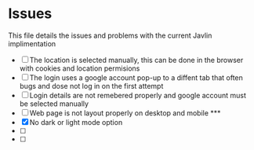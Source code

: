 # Issues

This file details the issues and problems with the current Javlin implimentation

- [ ] The location is selected manually, this can be done in the browser with cookies and location permisions
- [ ] The login uses a google account pop-up to a diffent tab that often bugs and dose not log in on the first attempt
- [ ] Login details are not remebered properly and google account must be selected manually
- [ ] Web page is not layout properly on desktop and mobile ***
- [x] No dark or light mode option
- [ ]
- [ ]